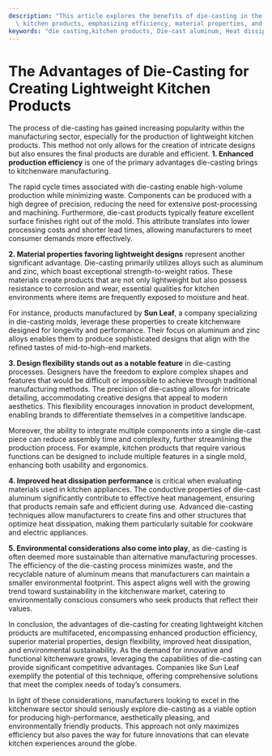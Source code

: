 ```yaml
---
description: "This article explores the benefits of die-casting in the production of lightweight\
  \ kitchen products, emphasizing efficiency, material properties, and design flexibility."
keywords: "die casting,kitchen products, Die-cast aluminum, Heat dissipation performance"
---
```

# The Advantages of Die-Casting for Creating Lightweight Kitchen Products

The process of die-casting has gained increasing popularity within the manufacturing sector, especially for the production of lightweight kitchen products. This method not only allows for the creation of intricate designs but also ensures the final products are durable and efficient. **1. Enhanced production efficiency** is one of the primary advantages die-casting brings to kitchenware manufacturing. 

The rapid cycle times associated with die-casting enable high-volume production while minimizing waste. Components can be produced with a high degree of precision, reducing the need for extensive post-processing and machining. Furthermore, die-cast products typically feature excellent surface finishes right out of the mold. This attribute translates into lower processing costs and shorter lead times, allowing manufacturers to meet consumer demands more effectively.

**2. Material properties favoring lightweight designs** represent another significant advantage. Die-casting primarily utilizes alloys such as aluminum and zinc, which boast exceptional strength-to-weight ratios. These materials create products that are not only lightweight but also possess resistance to corrosion and wear, essential qualities for kitchen environments where items are frequently exposed to moisture and heat. 

For instance, products manufactured by **Sun Leaf**, a company specializing in die-casting molds, leverage these properties to create kitchenware designed for longevity and performance. Their focus on aluminum and zinc alloys enables them to produce sophisticated designs that align with the refined tastes of mid-to-high-end markets. 

**3. Design flexibility stands out as a notable feature** in die-casting processes. Designers have the freedom to explore complex shapes and features that would be difficult or impossible to achieve through traditional manufacturing methods. The precision of die-casting allows for intricate detailing, accommodating creative designs that appeal to modern aesthetics. This flexibility encourages innovation in product development, enabling brands to differentiate themselves in a competitive landscape.

Moreover, the ability to integrate multiple components into a single die-cast piece can reduce assembly time and complexity, further streamlining the production process. For example, kitchen products that require various functions can be designed to include multiple features in a single mold, enhancing both usability and ergonomics.

**4. Improved heat dissipation performance** is critical when evaluating materials used in kitchen appliances. The conductive properties of die-cast aluminum significantly contribute to effective heat management, ensuring that products remain safe and efficient during use. Advanced die-casting techniques allow manufacturers to create fins and other structures that optimize heat dissipation, making them particularly suitable for cookware and electric appliances.

**5. Environmental considerations also come into play**, as die-casting is often deemed more sustainable than alternative manufacturing processes. The efficiency of the die-casting process minimizes waste, and the recyclable nature of aluminum means that manufacturers can maintain a smaller environmental footprint. This aspect aligns well with the growing trend toward sustainability in the kitchenware market, catering to environmentally conscious consumers who seek products that reflect their values.

In conclusion, the advantages of die-casting for creating lightweight kitchen products are multifaceted, encompassing enhanced production efficiency, superior material properties, design flexibility, improved heat dissipation, and environmental sustainability. As the demand for innovative and functional kitchenware grows, leveraging the capabilities of die-casting can provide significant competitive advantages. Companies like Sun Leaf exemplify the potential of this technique, offering comprehensive solutions that meet the complex needs of today’s consumers. 

In light of these considerations, manufacturers looking to excel in the kitchenware sector should seriously explore die-casting as a viable option for producing high-performance, aesthetically pleasing, and environmentally friendly products. This approach not only maximizes efficiency but also paves the way for future innovations that can elevate kitchen experiences around the globe.
